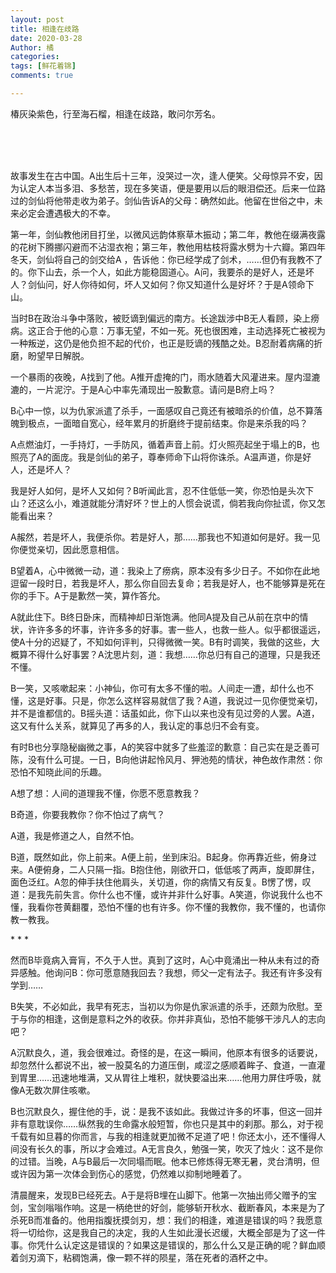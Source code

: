 ```yaml
---
layout: post
title: 相逢在歧路
date: 2020-03-28
Author: 橘
categories: 
tags: [鲜花着锦]
comments: true

---
```




椿灰染紫色，行至海石榴，相逢在歧路，敢问尔芳名。



<br>

<br>

<br>



故事发生在古中国。A出生后十三年，没哭过一次，逢人便笑。父母惊异不安，因为认定人本当多泪、多愁苦，现在多笑语，便是要用以后的眼泪偿还。后来一位路过的剑仙将他带走收为弟子。剑仙告诉A的父母：确然如此。他留在世俗之中，未来必定会遭遇极大的不幸。

第一年，剑仙教他闭目打坐，以微风远韵体察草木振动；第二年，教他在缀满夜露的花树下腾挪闪避而不沾湿衣袍；第三年，教他用枯枝将露水劈为十六瓣。第四年冬天，剑仙将自己的剑交给A ，告诉他：你已经学成了剑术，……但仍有我教不了的。你下山去，杀一个人，如此方能稳固道心。A问，我要杀的是好人，还是坏人？剑仙问，好人你待如何，坏人又如何？你又知道什么是好坏？于是A领命下山。

当时B在政治斗争中落败，被贬谪到偏远的南方。长途跋涉中B无人看顾，染上痨病。这正合于他的心意：万事无望，不如一死。死也很困难，主动选择死亡被视为一种叛逆，这仍是他负担不起的代价，也正是贬谪的残酷之处。B忍耐着病痛的折磨，盼望早日解脱。

一个暴雨的夜晚，A找到了他。A推开虚掩的门，雨水随着大风灌进来。屋内湿漉漉的，一片泥泞。于是A心中率先涌现出一股歉意。请问是B府上吗？

B心中一惊，以为仇家派遣了杀手，一面感叹自己竟还有被暗杀的价值，总不算落魄到极点，一面暗自宽心，经年累月的折磨终于提前结束。你是来杀我的吗？

A点燃油灯，一手持灯，一手防风，循着声音上前。灯火照亮起坐于塌上的B，也照亮了A的面庞。我是剑仙的弟子，尊奉师命下山将你诛杀。A温声道，你是好人，还是坏人？

我是好人如何，是坏人又如何？B听闻此言，忍不住低低一笑，你恐怕是头次下山？还这么小，难道就能分清好坏？世上的人惯会说谎，倘若我向你扯谎，你又怎能看出来？

A赧然，若是坏人，我便杀你。若是好人，那……那我也不知道如何是好。我一见你便觉亲切，因此愿意相信。

B望着A，心中微微一动，道：我染上了痨病，原本没有多少日子。不如你在此地逗留一段时日，若我是坏人，那么你自回去复命；若我是好人，也不能够算是死在你的手下。A于是歉然一笑，算作答允。

A就此住下。B终日卧床，而精神却日渐饱满。他同A提及自己从前在京中的情状，许许多多的坏事，许许多多的好事。害一些人，也救一些人。似乎都很遥远，使A十分的迟疑了，不知如何评判，只得微微一笑。B有时调笑，我做的这些，大概算不得什么好事罢？A沈思片刻，道：我想……你总归有自己的道理，只是我还不懂。

B一笑，又咳嗽起来：小神仙，你可有太多不懂的啦。人间走一遭，却什么也不懂，这是好事。只是，你怎么这样容易就信了我？A道，我说过一见你便觉亲切，并不是谁都信的。B摇头道：话虽如此，你下山以来也没有见过旁的人罢。A道，这又有什么关系，就算见了再多的人，我认定的事总归不会有变。

有时B也分享隐秘幽微之事，A的笑容中就多了些羞涩的歉意：自己实在是乏善可陈，没有什么可提。一日，B向他讲起怜风月、狎池苑的情状，神色故作肃然：你恐怕不知晓此间的乐趣。

A想了想：人间的道理我不懂，你愿不愿意教我？

B奇道，你要我教你？你不怕过了病气？

A道，我是修道之人，自然不怕。

B道，既然如此，你上前来。A便上前，坐到床沿。B起身。你再靠近些，俯身过来。A便俯身，二人只隔一指。B抱住他，刚欲开口，低低咳了两声，旋即屏住，面色泛红。A忽的伸手扶住他肩头，关切道，你的病情又有反复。B愣了愣，叹道：是我先前失言。你什么也不懂，或许并非什么好事。A笑道，你说我什么也不懂，我看你苍黄翻覆，恐怕不懂的也有许多。你不懂的我教你，我不懂的，也请你教一教我。

\*  *  *

然而B毕竟病入膏肓，不久于人世。真到了这时，A心中竟涌出一种从未有过的奇异感触。他询问B：你可愿意随我回去？我想，师父一定有法子。我还有许多没有学到……

B失笑，不必如此，我早有死志，当初以为你是仇家派遣的杀手，还颇为欣慰。至于与你的相逢，这倒是意料之外的收获。你并非真仙，恐怕不能够干涉凡人的志向吧？

A沉默良久，道，我会很难过。奇怪的是，在这一瞬间，他原本有很多的话要说，却忽然什么都说不出，被一股莫名的力道压倒，咸涩之感顺着眸子、食道，一直灌到胃里……迅速地堆满，又从胃往上堆积，就快要溢出来……他用力屏住呼吸，就像A无数次屏住咳嗽。

B也沉默良久，握住他的手，说：是我不该如此。我做过许多的坏事，但这一回并非有意耽误你……纵然我的生命露水般短暂，你也只是其中的刹那。那么，对于视千载有如旦暮的你而言，与我的相逢就更加微不足道了吧！你还太小，还不懂得人间没有长久的事，所以才会难过。A无言良久，勉强一笑，吹灭了烛火：这不是你的过错。当晚，A与B最后一次同塌而眠。他本已修炼得无寒无暑，灵台清明，但或许因为第一次体会到伤心的感觉，仍然难以抑制地睡着了。

清晨醒来，发现B已经死去。A于是将B埋在山脚下。他第一次抽出师父赠予的宝剑，宝剑嗡嗡作响。这是一柄绝世的好剑，能够斩开秋水、截断春风，本来是为了杀死B而准备的。他用指腹抚摸剑刃，想：我们的相逢，难道是错误的吗？我愿意将一切给你，这是我自己的决定，我的人生如此漫长迟缓，大概全部是为了这一件事。你凭什么认定这是错误的？如果这是错误的，那么什么又是正确的呢？鲜血顺着剑刃滴下，粘稠饱满，像一颗不祥的陨星，落在死者的酒杯之中。